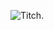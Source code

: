 ![Titch](https://cdn.vox-cdn.com/thumbor/xZpUhFfKwp3kqa4MjBqNgzEI3nc=/0x0:5568x3712/920x613/filters:focal(2810x1533:3700x2423):format(webp)/cdn.vox-cdn.com/uploads/chorus_image/image/69533731/972039208.0.jpg).
